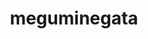 ---
title: 'meguminegata'
first_name: 'Megumi'
last_name: 'Nagata'
org_title: 'Heritage Support Specialist'
organization: '4Culture'
state: 'WA'
email: 'mnagata@kingcounty.gov'
phone: ''
chair: 
active: true
assignee: 'meguminegata'

---